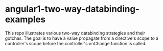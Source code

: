 # angular1-two-way-databinding-examples
This repo illustrates various two-way databinding strategies and their gotchas. The goal is to have a value propagate from a directive's scope to a controller's scope before the controller's onChange function is called.
